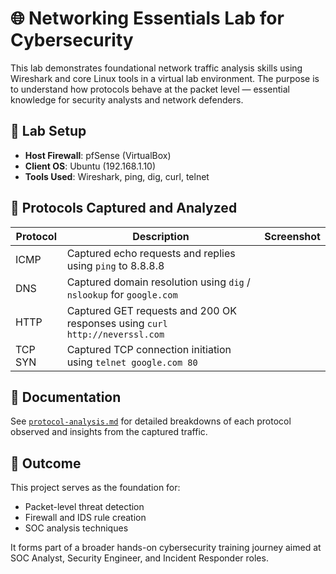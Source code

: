 # 🌐 Networking Essentials Lab for Cybersecurity

This lab demonstrates foundational network traffic analysis skills using Wireshark and core Linux tools in a virtual lab environment. The purpose is to understand how protocols behave at the packet level — essential knowledge for security analysts and network defenders.

## 🔧 Lab Setup
- **Host Firewall**: pfSense (VirtualBox)
- **Client OS**: Ubuntu (192.168.1.10)
- **Tools Used**: Wireshark, ping, dig, curl, telnet

## 📡 Protocols Captured and Analyzed

| Protocol | Description | Screenshot |
|----------|-------------|------------|
| ICMP     | Captured echo requests and replies using `ping` to 8.8.8.8 
| DNS      | Captured domain resolution using `dig` / `nslookup` for `google.com` 
| HTTP     | Captured GET requests and 200 OK responses using `curl http://neverssl.com` 
| TCP SYN  | Captured TCP connection initiation using `telnet google.com 80` 

## 📝 Documentation

See [`protocol-analysis.md`](protocol-analysis.md) for detailed breakdowns of each protocol observed and insights from the captured traffic.

## 🎯 Outcome

This project serves as the foundation for:
- Packet-level threat detection
- Firewall and IDS rule creation
- SOC analysis techniques

It forms part of a broader hands-on cybersecurity training journey aimed at SOC Analyst, Security Engineer, and Incident Responder roles.
